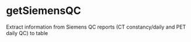 # getSiemensQC
Extract information from Siemens QC reports (CT constancy/daily and PET daily QC) to table
